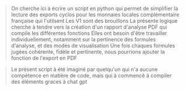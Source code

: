 > On cherche ici à écrire un script en python qui permet de simplifier la lecture des exports cyclos pour les monnaies locales complémentaire française qui l'utilsent
> Les V1 sont des brouillons
> La présente logique cherche à tendre vers la création d'un rapport d'analyse PDF qui compile les différentes fonctions
> Elles ont besoin d'être travailler individuellement, notamment sur la pertinence des formules d'analyse, et des modes de visualisation
> Une fois chaques formules jugées cohérente, fidèle et pertinente, nous pourrions ajouter la fonction de l'export en PDF

> Le présent script à été imaginé par quelqu'un qui n'a aucune compétence en matière de code, mais qui à commencé à compiler des élèments graces à chat gpt
